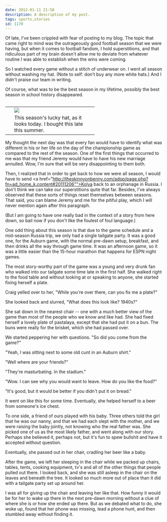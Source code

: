 ```yaml
---
date: 2012-01-11 21:58
description: A description of my post.
tags: sports,stories
id: 1170
---
```

Of late, I've been crippled with fear of posting to my blog.  The topic that came right to mind was the outrageously good football season that we were having, but when it comes to football fandom, I hold superstitions, and that ridiculous part of my brain doesn't allow me to deviate from whatever routine I was able to establish when the wins were coming.

So I watched every game without a stitch of underwear on.  I went all season without washing my hat. (Note to self:  don't buy any more white hats.)  And I didn't praise our team in writing.

Of course, what was to be the best season in my lifetime, possibly the best season in school history disappeared.  
<!--more-->
<table cellpadding="2" align="right"><tr><td width="5" rowspan="2"><spacer type="block" width="5" height="1"></td><td width="250" ><img src="/img/hat2011.jpg"></td></tr><tr><td class="caption" width="250">This season's lucky hat, as it looks today.  I bought this late this summer.</td></tr></table>

My thought the next day was that every fan would have to identify what was different in his or her life on the day of the championship game as compared to the rest of the season.  One of the first things that occurred to me was that my friend Jeremy would have to have his new marriage annulled.  Wow, I'm sure that will be very disappointing to them both.

Then, I realized that in order to get back to how we were all season, I would have to send <a href="http://theskinnyonbenny.com/adop/page.php?fn=ad_home_k.content#20111206"">Kolya</a> back to an orphanage in Russia.  I don't think we can take our superstitions quite that far.  Besides, I've always observed that these sorts of things reset themselves between seasons.  That said, you can blame Jeremy and me for the pitiful play, which I will never mention again after this paragraph.

(But I am going to have one really bad in the context of a story from here down, so bail now if you don't like the foulest of foul language.)

One odd thing about this season is that due to the game schedule and a mid-season Russia trip, we only had a single tailgate party.  It was a good one, for the Auburn game, with the normal pre-dawn setup, breakfast, and then drinks all the way through game time.  It was an afternoon game, so it was a little easier than the 15-hour marathon that happens for ESPN night games.

The most story-worthy part of the game was a young and very drunk fan who walked into our tailgate some time late in the first half.  She walked right to the food table and without looking at or speaking to anyone, she started fixing herself a plate.

Craig yelled over to her, "While you're over there, can you fix me a plate?"

She looked back and slurred, "What does this look like?  1940s?"

She sat down in the nearest chair -- one with a much better view of the game than most of the people who we know and like had.  She had fixed herself a lovely plate of pastalaya, except that she had put it on a bun.  The buns were really for the brisket, which she had passed over.

We started peppering her with questions.  "So did you come from the game?"

"Yeah, I was sitting next to some old cunt in an Auburn shirt."

"Well where are your friends?"

<!--<table cellpadding="2" align="right"><tr><td width="5" rowspan="2"><spacer type="block" width="5" height="1"></td><td width="250" ><img src="/img/passedout.jpg"></td></tr><tr><td class="caption" width="250">Does anyone recognize this girl?</td></tr></table>-->

"They're masturbating.  In the stadium."

"Wow.  I can see why you would want to leave.  How do you like the food?"

"It's good, but it would be better if you didn't put it on bread."

It went on like this for some time.  Eventually, she helped herself to a beer from someone's ice chest.

To one side, a friend of ours played with his baby.  Three others told the girl that he was our nanny, and that we had each slept with the mother, and we were raising the baby jointly, not knowing who the real father was.  She picked one of us as the most likely father, and went along with our story.  Perhaps she believed it, perhaps not, but it's fun  to spew bullshit and have it accepted without question.

Eventually, she passed out in her chair, cradling her beer like a baby.

After the game, we left her sleeping in the chair while we packed up chairs, tables, tents, cooking equipment, tv's and all of the other things that people pulled out there.  I looked back, and she was still asleep in the chair on the leaves and beneath the tree.  It looked so much more out of place than it did with a tailgate party set up around her.

I was all for giving up the chair and leaving her like that.  How funny it would be for her to wake up there in the next pre-dawn morning without a clue of where she is or how she ended up there.  But as we debated what to do, she woke up, found that her phone was missing, lead a phone hunt, and then stumbled away without finding it.  